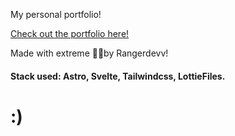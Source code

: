 My personal portfolio!

[Check out the portfolio here!](https://rangerdevv-github-io.vercel.app/)

Made with extreme 💖💖by Rangerdevv!

#### Stack used: Astro, Svelte, Tailwindcss, LottieFiles. 

# :)
